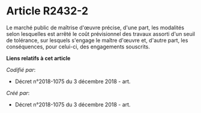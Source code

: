# Article R2432-2

Le marché public de maîtrise d'œuvre précise, d'une part, les modalités selon lesquelles est arrêté le coût prévisionnel des
travaux assorti d'un seuil de tolérance, sur lesquels s'engage le maître d'œuvre et, d'autre part, les conséquences, pour
celui-ci, des engagements souscrits.

**Liens relatifs à cet article**

_Codifié par_:

  - Décret n°2018-1075 du 3 décembre 2018 - art.

_Créé par_:

  - Décret n°2018-1075 du 3 décembre 2018 - art.

